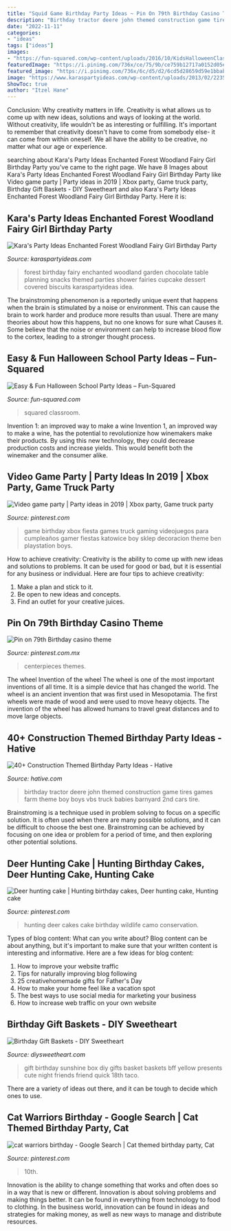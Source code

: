 ```yaml
---
title: "Squid Game Birthday Party Ideas ~ Pin On 79th Birthday Casino Theme"
description: "Birthday tractor deere john themed construction game tires games farm theme boy boys vbs truck babies barnyard 2nd cars tire"
date: "2022-11-11"
categories:
- "ideas"
tags: ["ideas"]
images:
- "https://fun-squared.com/wp-content/uploads/2016/10/KidsHalloweenClassPartyIdeas.jpg"
featuredImage: "https://i.pinimg.com/736x/ce/75/9b/ce759b12717a0152d05e3b6c2741a4b0--gamer-birthday-party-ideas-game-truck-birthday-party.jpg?b=t"
featured_image: "https://i.pinimg.com/736x/6c/d5/d2/6cd5d28659d59e1bbaba77134dcdff44--deer-hunting-cakes-camo-party.jpg"
image: "https://www.karaspartyideas.com/wp-content/uploads/2013/02/223578_482890555103704_436296639_n_600x900.jpg"
ShowToc: true
author: "Itzel Hane"
---
```



Conclusion: Why creativity matters in life.
Creativity is what allows us to come up with new ideas, solutions and ways of looking at the world. Without creativity, life wouldn't be as interesting or fulfilling. It's important to remember that creativity doesn't have to come from somebody else- it can come from within oneself. We all have the ability to be creative, no matter what our age or experience.

	

		
searching about Kara&#039;s Party Ideas Enchanted Forest Woodland Fairy Girl Birthday Party you've came to the right page. We have 8 Images about Kara&#039;s Party Ideas Enchanted Forest Woodland Fairy Girl Birthday Party like Video game party | Party ideas in 2019 | Xbox party, Game truck party, Birthday Gift Baskets - DIY Sweetheart and also Kara&#039;s Party Ideas Enchanted Forest Woodland Fairy Girl Birthday Party. Here it is:
		
    
## Kara&#039;s Party Ideas Enchanted Forest Woodland Fairy Girl Birthday Party

<img loading=lazy src="https://www.karaspartyideas.com/wp-content/uploads/2013/02/223578_482890555103704_436296639_n_600x900.jpg" onerror="this.onerror=null;this.src='https://tse4.mm.bing.net/th?id=OIP.1AR40-RmPQg3JqAV9d6KXgHaLH&amp;pid=15.1';" alt="Kara&#039;s Party Ideas Enchanted Forest Woodland Fairy Girl Birthday Party">

_Source: karaspartyideas.com_

>forest birthday fairy enchanted woodland garden chocolate table planning snacks themed parties shower fairies cupcake dessert covered biscuits karaspartyideas idea. 

	

The brainstroming phenomenon is a reportedly unique event that happens when the brain is stimulated by a noise or environment. This can cause the brain to work harder and produce more results than usual. There are many theories about how this happens, but no one knows for sure what Causes it. Some believe that the noise or environment can help to increase blood flow to the cortex, leading to a stronger thought process.

    
## Easy &amp; Fun Halloween School Party Ideas – Fun-Squared

<img loading=lazy src="https://fun-squared.com/wp-content/uploads/2016/10/KidsHalloweenClassPartyIdeas.jpg" onerror="this.onerror=null;this.src='https://tse2.mm.bing.net/th?id=OIP.DN6U5TbuwMEi1UqqNagfhAHaKh&amp;pid=15.1';" alt="Easy &amp; Fun Halloween School Party Ideas – Fun-Squared">

_Source: fun-squared.com_

>squared classroom. 

	

Invention 1: an improved way to make a wine
Invention 1, an improved way to make a wine, has the potential to revolutionize how winemakers make their products. By using this new technology, they could decrease production costs and increase yields. This would benefit both the winemaker and the consumer alike.

    
## Video Game Party | Party Ideas In 2019 | Xbox Party, Game Truck Party

<img loading=lazy src="https://i.pinimg.com/736x/ce/75/9b/ce759b12717a0152d05e3b6c2741a4b0--gamer-birthday-party-ideas-game-truck-birthday-party.jpg?b=t" onerror="this.onerror=null;this.src='https://tse3.mm.bing.net/th?id=OIP.lcSS-d6ns2Kv592LbBEUSAHaJ3&amp;pid=15.1';" alt="Video game party | Party ideas in 2019 | Xbox party, Game truck party">

_Source: pinterest.com_

>game birthday xbox fiesta games truck gaming videojuegos para cumpleaños gamer fiestas katowice boy sklep decoracion theme ben playstation boys. 

	

How to achieve creativity:
Creativity is the ability to come up with new ideas and solutions to problems. It can be used for good or bad, but it is essential for any business or individual. Here are four tips to achieve creativity:
1. Make a plan and stick to it.
2. Be open to new ideas and concepts.
3. Find an outlet for your creative juices.

    
## Pin On 79th Birthday Casino Theme

<img loading=lazy src="https://i.pinimg.com/736x/64/5e/06/645e069e5704e31fd00d684d6de59d03.jpg" onerror="this.onerror=null;this.src='https://tse3.mm.bing.net/th?id=OIP.IggDxOf2dK_fLf8EWm6e5wHaJ3&amp;pid=15.1';" alt="Pin on 79th Birthday casino theme">

_Source: pinterest.com.mx_

>centerpieces themes. 

	

The wheel
Invention of the wheel
The wheel is one of the most important inventions of all time. It is a simple device that has changed the world. The wheel is an ancient invention that was first used in Mesopotamia. The first wheels were made of wood and were used to move heavy objects. The invention of the wheel has allowed humans to travel great distances and to move large objects.

    
## 40+ Construction Themed Birthday Party Ideas - Hative

<img loading=lazy src="https://hative.com/wp-content/uploads/2015/06/construction-birthday-party/44-construction-themed-birthday-party.jpg" onerror="this.onerror=null;this.src='https://tse4.mm.bing.net/th?id=OIP.f0SrJ-Cy7xyMxXE4gV-V7AHaJ4&amp;pid=15.1';" alt="40+ Construction Themed Birthday Party Ideas - Hative">

_Source: hative.com_

>birthday tractor deere john themed construction game tires games farm theme boy boys vbs truck babies barnyard 2nd cars tire. 

	

Brainstroming is a technique used in problem solving to focus on a specific solution. It is often used when there are many possible solutions, and it can be difficult to choose the best one. Brainstroming can be achieved by focusing on one idea or problem for a period of time, and then exploring other potential solutions.

    
## Deer Hunting Cake | Hunting Birthday Cakes, Deer Hunting Cake, Hunting Cake

<img loading=lazy src="https://i.pinimg.com/736x/6c/d5/d2/6cd5d28659d59e1bbaba77134dcdff44--deer-hunting-cakes-camo-party.jpg" onerror="this.onerror=null;this.src='https://tse1.mm.bing.net/th?id=OIP.LGgv486EJwOOtLSX9fO3NAHaLH&amp;pid=15.1';" alt="Deer hunting cake | Hunting birthday cakes, Deer hunting cake, Hunting cake">

_Source: pinterest.com_

>hunting deer cakes cake birthday wildlife camo conservation. 

	

Types of blog content: What can you write about?
Blog content can be about anything, but it's important to make sure that your written content is interesting and informative. Here are a few ideas for blog content:
1. How to improve your website traffic 
2. Tips for naturally improving blog following 
3. 25 creativehomemade gifts for Father's Day 
4. How to make your home feel like a vacation spot 
5. The best ways to use social media for marketing your business 
6. How to increase web traffic on your own website 

    
## Birthday Gift Baskets - DIY Sweetheart

<img loading=lazy src="https://diysweetheart.com/wp-content/uploads/2019/10/Birthday-gift-sunshine-box.jpg" onerror="this.onerror=null;this.src='https://tse2.mm.bing.net/th?id=OIP.dZ2slKfbe75nAfIQ8SqQiwHaJ4&amp;pid=15.1';" alt="Birthday Gift Baskets - DIY Sweetheart">

_Source: diysweetheart.com_

>gift birthday sunshine box diy gifts basket baskets bff yellow presents cute night friends friend quick 18th taco. 

	

There are a variety of ideas out there, and it can be tough to decide which ones to use.

    
## Cat Warriors Birthday - Google Search | Cat Themed Birthday Party, Cat

<img loading=lazy src="https://i.pinimg.com/736x/2b/c0/62/2bc06206337205d3c0bd514ab4cab9a8.jpg" onerror="this.onerror=null;this.src='https://tse3.mm.bing.net/th?id=OIP.a6cmplGFiieP1fBVswDgawHaJ3&amp;pid=15.1';" alt="cat warriors birthday - Google Search | Cat themed birthday party, Cat">

_Source: pinterest.com_

>10th. 

	

Innovation is the ability to change something that works and often does so in a way that is new or different. Innovation is about solving problems and making things better. It can be found in everything from technology to food to clothing. In the business world, innovation can be found in ideas and strategies for making money, as well as new ways to manage and distribute resources.

